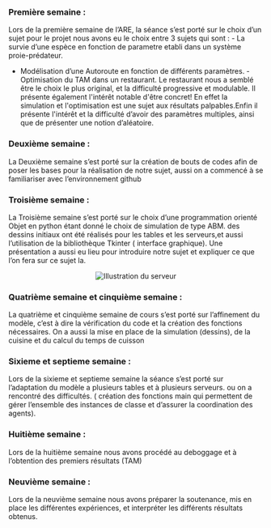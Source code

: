 ### Première semaine :   
Lors de la première semaine de l’ARE, la séance s’est porté sur le choix d’un sujet pour le projet nous avons eu le choix entre 3 sujets qui sont : - La survie d’une espèce en fonction de parametre etabli dans un système proie-prédateur.
- Modélisation d’une Autoroute en fonction de différents paramètres.
-Optimisation du TAM dans un restaurant.
Le restaurant nous a semblé être le choix le plus original, et la difficulté progressive et modulable. Il présente également l'intérêt notable d'être concret! En effet la simulation et l'optimisation est une sujet aux résultats palpables.Enfin il présente l'intérêt et la difficulté d’avoir des paramètres multiples, ainsi que de présenter une notion d’aléatoire.

### Deuxième semaine :
La Deuxième semaine s’est porté sur la création de bouts de codes afin de poser les bases pour la réalisation de notre sujet, aussi on a commencé à se familiariser avec l’environnement github

### Troisième semaine :
La Troisième semaine s’est porté sur le choix d’une programmation orienté Objet en python étant donné le choix de simulation de type ABM. des dessins initiaux ont été réalisés pour les tables et les serveurs,et aussi l’utilisation de la bibliothèque Tkinter ( interface graphique).
Une présentation a aussi eu lieu pour introduire notre sujet et expliquer ce que l’on fera sur ce sujet la. 

<p align="center">
   <img src="https://github.com/TortueDivine/are_dynamic/blob/gh-pages/Docs/59bc1d1e-c8a4-4f60-80b9-2812c9fcb3c0.jpg?raw=true" alt="Illustration du serveur"/>

</p>

### Quatrième semaine et cinquième semaine  :
La quatrième et cinquième semaine de cours s’est porté sur l’affinement du modèle, c’est à dire la vérification du code et la création  des fonctions nécessaires. On a aussi la mise en place de la simulation (dessins), de la cuisine et du calcul du temps de cuisson 

### Sixieme et septieme semaine :
Lors de la sixieme et septieme semaine la séance s’est porté sur l’adaptation du modèle a plusieurs tables et à plusieurs serveurs. ou on a rencontré des difficultés. ( création des fonctions main qui permettent de gérer l’ensemble des instances de classe et d’assurer la coordination des agents).

### Huitième semaine :
Lors de la huitième semaine nous avons procédé au deboggage et à l’obtention des premiers résultats (TAM)

### Neuvième semaine :
Lors de la neuvième semaine nous avons préparer la soutenance, mis en place les différentes expériences, et interpréter les différents résultats obtenus.
